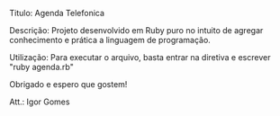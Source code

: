 Titulo: Agenda Telefonica

Descrição: Projeto desenvolvido em Ruby puro no intuito de agregar conhecimento e prática a linguagem de programação.

Utilização: Para executar o arquivo, basta entrar na diretiva e escrever "ruby agenda.rb"

Obrigado e espero que gostem!

Att.: Igor Gomes